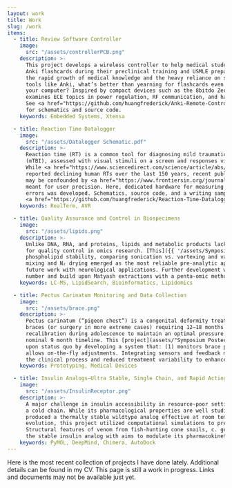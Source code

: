 ```yaml
---
layout: work
title: Work
slug: /work
items:
  - title: Review Software Controller
    image:
      src: "/assets/controllerPCB.png"
    description: >-
      This project develops a wireless controller to help medical students navigate
      Anki flashcards during their preclinical training and USMLE preparation. With
      the rapid growth of medical knowledge and the heavy reliance on spaced-repetition
      tools like Anki, what’s better than yearning for flashcards even when away from
      your computer? Inspired by compact devices such as the 8bitdo Zero 2, the project
      examines ECE topics in power regulation, RF communication, and hardware design.
      See <a href="https://github.com/huangfrederick/Anki-Remote-Controller">here</a>
      for schematics and source code.
    keywords: Embedded Systems, Xtensa

  - title: Reaction Time Datalogger
    image:
      src: "/assets/Datalogger Schematic.pdf"
    description: >-
      Reaction time (RT) is a common tool for diagnosing mild traumatic brain injury
      (mTBI), assessed with visual stimuli on a screen and responses via mouse or keyboard.
      While <a href="https://www.sciencedirect.com/science/article/abs/pii/S0160289613000470">past studies</a>
      reported declining human RTs over the last 150 years, recent publications suggest these findings
      may be confounded by <a href="https://www.frontiersin.org/journals/human-neuroscience/articles/10.3389/fnhum.2020.509091/full?utm_source=Email_to_authors_&utm_medium=Email&utm_content=T1_11.5e1_author&utm_campaign=Email_publication&field=&journalName=Frontiers_in_Human_Neuroscience&id=509091#B75">operating system–level latencies</a>
      meant for user precision. Here, dedicated hardware for measuring reaction time to minimize such
      errors was developed. Schematics, source code, and a writing sample can be found
      <a href="https://github.com/huangfrederick/Reaction-Time-Datalogger">here</a>.
    keywords: RealTerm, AVR

  - title: Quality Assurance and Control in Biospecimens
    image:
      src: "/assets/lipids.png"
    description: >-
      Unlike DNA, RNA, and proteins, lipids and metabolic products lack a standardized integrity metric
      for quality control in omics research. [This]({{ '/assets/Symposium Poster.pdf' | relative_url | uri_escape }) R21 project quantified how extraction methods affect
      phospholipid stability, comparing sonication vs. vortexing and vacuum vs. N₂ gas drying. Vortex
      mixing and N₂ drying emerged as the most reliable pre-analytic approaches in preserving specimen quality, laying groundwork for SOPs in
      future work with neurological applications. Further development will define a lipidomic integrity
      number and build upon Matyash extractions with a penta-omic method.
    keywords: LC-MS, LipidSearch, Bioinformatics, Lipidomics

  - title: Pectus Carinatum Monitoring and Data Collection
    image:
      src: "/assets/brace.png"
    description: >-
      Pectus carinatum (“pigeon chest”) is a congenital deformity treated primarily with compression
      braces (or surgery in more extreme cases) requiring 12–18 months of therapy and frequent manual
      recalibration during adolescence to maintain an optimal pressure between 1–3 psi, despite a
      nominal 9 month timeline. This [project](assets/"Symposium Poster.pdf") applied a systems-level engineering approach to improve
      upon status quo by developing a system that: (1) monitors brace pressure in real time and (2)
      allows on-the-fly adjustments. Integrating sensors and feedback mechanisms, the design streamlined
      the clinical process and reduced treatment variability to enhance patient outcomes.
    keywords: Prototyping, Medical Devices

  - title: Insulin Analogs—Ultra Stable, Single Chain, and Rapid Acting?
    image:
      src: "/assets/InsulinReceptor.png"
    description: >-
      A major challenge in insulin accessibility in resource-poor settings has been its dependence on
      a cold chain. While its pharmacological properties are well studied, only recent advances have
      produced a thermally stable wildtype analog effective at room temperature. Inspired by natural
      evolution, this project utilized computational simulations to predict candidate molecules.
      Structural features of venom from fish-hunting cone snails, c. geographus, were integrated into
      the stable insulin analog with aims to modulate its pharmacokinetic profile.
    keywords: PyMOL, DeepMind, Chimera, AutoDock
---
```


Here is the most recent collection of projects I have done lately. Additional details can be found in my CV.
This page is still a work in progress. Links and documents may not be available just yet.
<br />
<br />
